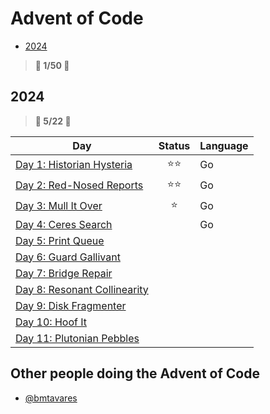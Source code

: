 # Advent of Code

- [2024](#2024)

> **🌟 1/50 🌟**

## 2024

> **🌟 5/22 🌟**

| Day                                        | Status | Language |
| ------------------------------------------ | :----: | -------- |
| [Day 1: Historian Hysteria](2024/day01)    |  ⭐⭐  | Go       |
| [Day 2: Red-Nosed Reports](2024/day02)     |  ⭐⭐  | Go       |
| [Day 3: Mull It Over](2024/day03)          |   ⭐   | Go       |
| [Day 4: Ceres Search](2024/day04)          |        | Go       |
| [Day 5: Print Queue](2024/day05)           |        |
| [Day 6: Guard Gallivant](2024/day06)       |        |
| [Day 7: Bridge Repair](2024/day07)         |        |
| [Day 8: Resonant Collinearity](2024/day08) |        |
| [Day 9: Disk Fragmenter](2024/day09)       |        |
| [Day 10: Hoof It](2024/day10)              |        |
| [Day 11: Plutonian Pebbles](2024/day11)    |        |

## Other people doing the Advent of Code

- [@bmtavares](https://github.com/bmtavares/adventofcode)
